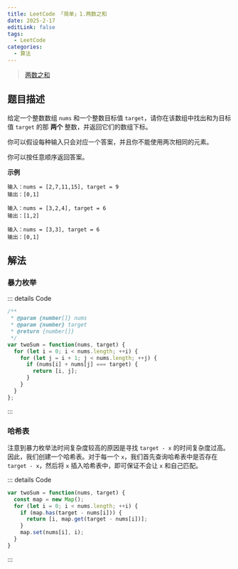 ```yaml
---
title: LeetCode 「简单」1.两数之和
date: 2025-2-17
editLink: false
tags:
  - LeetCode
categories:
  - 算法
---
```


> [两数之和](https://leetcode.cn/problems/two-sum/description/)

## 题目描述

给定一个整数数组 `nums` 和一个整数目标值 `target`，请你在该数组中找出和为目标值 `target`  的那 **两个** 整数，并返回它们的数组下标。

你可以假设每种输入只会对应一个答案，并且你不能使用两次相同的元素。

你可以按任意顺序返回答案。

**示例**

```
输入：nums = [2,7,11,15], target = 9
输出：[0,1]

输入：nums = [3,2,4], target = 6
输出：[1,2]

输入：nums = [3,3], target = 6
输出：[0,1]
```

## 解法

### 暴力枚举

::: details Code
```js
/**
 * @param {number[]} nums
 * @param {number} target
 * @return {number[]}
 */
var twoSum = function(nums, target) {
  for (let i = 0; i < nums.length; ++i) {
    for (let j = i + 1; j < nums.length; ++j) {
      if (nums[i] + nums[j] === target) {
        return [i, j];
      }
    }
  }
};
```
:::

### 哈希表

注意到暴力枚举法时间复杂度较高的原因是寻找 `target - x` 的时间复杂度过高。因此，我们创建一个哈希表。对于每一个 `x`，我们首先查询哈希表中是否存在 `target - x`，然后将 `x` 插入哈希表中，即可保证不会让 `x` 和自己匹配。

::: details Code
```js
var twoSum = function(nums, target) {
  const map = new Map();
  for (let i = 0; i < nums.length; ++i) {
    if (map.has(target - nums[i])) {
      return [i, map.get(target - nums[i])];
    }
    map.set(nums[i], i);
  }
}
```
:::
